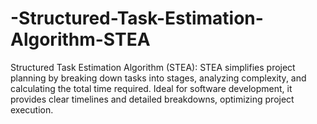 # -Structured-Task-Estimation-Algorithm-STEA
Structured Task Estimation Algorithm (STEA): STEA simplifies project planning by breaking down tasks into stages, analyzing complexity, and calculating the total time required. Ideal for software development, it provides clear timelines and detailed breakdowns, optimizing project execution.
